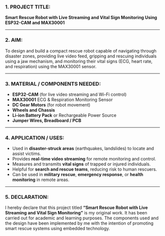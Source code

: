 ### **1. PROJECT TITLE:**

**Smart Rescue Robot with Live Streaming and Vital Sign Monitoring Using ESP32-CAM and MAX30001**

---

### **2. AIM:**

To design and build a compact rescue robot capable of navigating through disaster zones, providing live video feed, gripping and rescuing individuals using a jaw mechanism, and monitoring their vital signs (ECG, heart rate, and respiration) using the MAX30001 sensor.

---

### **3. MATERIAL / COMPONENTS NEEDED:**

* **ESP32-CAM** (for live video streaming and Wi-Fi control)
* **MAX30001** ECG & Respiration Monitoring Sensor
* **DC Gear Motors** (for robot movement)
* **Wheels and Chassis**
* **Li-ion Battery Pack** or Rechargeable Power Source
* **Jumper Wires, Breadboard / PCB**

---

### **4. APPLICATION / USES:**

* Used in **disaster-struck areas** (earthquakes, landslides) to locate and assist victims.
* Provides **real-time video streaming** for remote monitoring and control.
* Measures and transmits **vital signs** of trapped or injured individuals.
* Helpful for **search and rescue teams**, reducing risk to human rescuers.
* Can be used in **military rescue**, **emergency response**, or **health monitoring** in remote areas.

---

### **5. DECLARATION:**

I hereby declare that this project titled **“Smart Rescue Robot with Live Streaming and Vital Sign Monitoring”** is my original work. It has been carried out for academic and learning purposes. The components used and the design have been implemented by me with the intention of promoting smart rescue systems using embedded technology.


